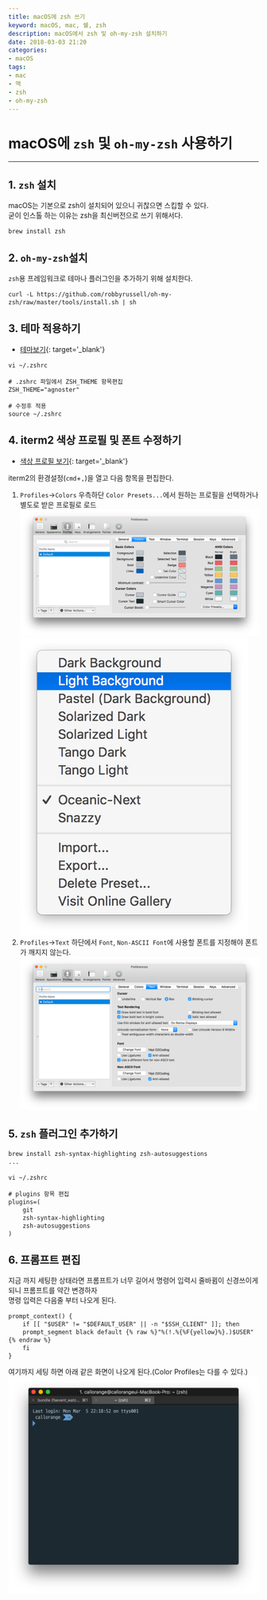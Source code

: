```yaml
---
title: macOS에 zsh 쓰기
keyword: macOS, mac, 쉘, zsh
description: macOS에서 zsh 및 oh-my-zsh 설치하기
date: 2018-03-03 21:20
categories:
- macOS
tags:
- mac
- 맥
- zsh
- oh-my-zsh
---
```

# macOS에 `zsh` 및 `oh-my-zsh` 사용하기

---

## 1. `zsh` 설치
macOS는 기본으로 zsh이 설치되어 있으니 귀찮으면 스킵할 수 있다.  
굳이 인스톨 하는 이유는 zsh을 최신버전으로 쓰기 위해서다.
```shell
brew install zsh
```

## 2. `oh-my-zsh`설치
`zsh`용 프레임워크로 테마나 플러그인을 추가하기 위해 설치한다.  
```shell
curl -L https://github.com/robbyrussell/oh-my-zsh/raw/master/tools/install.sh | sh
```

## 3. 테마 적용하기
- [테마보기](https://github.com/robbyrussell/oh-my-zsh/wiki/External-themes 'oh-my-zsh 테마 보러가기'){: target='_blank'}

```shell
vi ~/.zshrc

# .zshrc 파일에서 ZSH_THEME 항목편집
ZSH_THEME="agnoster"

# 수정후 적용
source ~/.zshrc
```

## 4. iterm2 색상 프로필 및 폰트 수정하기
- [색상 프로필 보기](http://iterm2colorschemes.com 'iterm 색상 프로필 보러가기'){: target='_blank'}

iterm2의 환경설정(`cmd`+`,`)을 열고 다음 항목을 편집한다.
1. `Profiles`->`Colors` 우측하단 `Color Presets...`에서 원하는 프로필을 선택하거나 별도로 받은 프로필로 로드
![Colors 탭](/assets/post_img/mac/2018-03-03-zsh1.png)
![Profiles 선택](/assets/post_img/mac/2018-03-03-zsh2.png)
2. `Profiles`->`Text` 하단에서 `Font`, `Non-ASCII Font`에 사용할 폰트를 지정해야 폰트가 깨지지 않는다.
![Font 선택](/assets/post_img/mac/2018-03-03-zsh3.png)

## 5. `zsh` 플러그인 추가하기
```shell
brew install zsh-syntax-highlighting zsh-autosuggestions
...

vi ~/.zshrc

# plugins 항목 편집
plugins=(
    git
    zsh-syntax-highlighting
    zsh-autosuggestions
)
```

## 6. 프롬프트 편집
지금 까지 세팅한 상태라면 프롬프트가 너무 길어서 명령어 입력시 줄바뀜이 신경쓰이게 되니 프롬프트를 약간 변경하자  
명령 입력은 다음줄 부터 나오게 된다.
```shell
prompt_context() {
    if [[ "$USER" != "$DEFAULT_USER" || -n "$SSH_CLIENT" ]]; then
    prompt_segment black default {% raw %}"%(!.%{%F{yellow}%}.)$USER"{% endraw %}
    fi
}
```

여기까지 세팅 하면 아래 같은 화면이 나오게 된다.(Color Profiles는 다를 수 있다.)
![설정완료 화면](/assets/post_img/mac/2018-03-03-zsh4.png)
